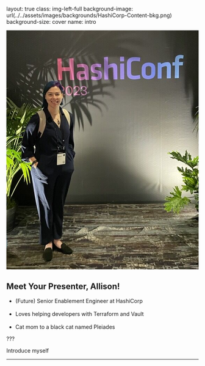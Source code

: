 layout: true
class: img-left-full
background-image: url(../../assets/images/backgrounds/HashiCorp-Content-bkg.png)
background-size: cover
name: intro

![Allison profile img](./assets/images/slide_images/profile_photo.png)

## Meet Your Presenter, Allison!

- (Future) Senior Enablement Engineer at HashiCorp
<br></br>
- Loves helping developers with Terraform and Vault
</br></br>
- Cat mom to a black cat named Pleiades

???

Introduce myself

---
